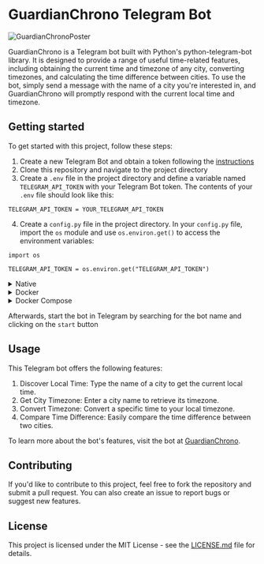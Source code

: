 # GuardianChrono Telegram Bot

![GuardianChronoPoster](https://github.com/mearashadowfax/GuardianChrono/assets/125820963/47d384e7-8f8e-49bf-9b39-2b2ef1d4c486)

GuardianChrono is a Telegram bot built with Python's python-telegram-bot library. It is designed to provide a range of useful time-related features, including obtaining the current time and timezone of any city, converting timezones, and calculating the time difference between cities. To use the bot, simply send a message with the name of a city you're interested in, and GuardianChrono will promptly respond with the current local time and timezone.

## Getting started
To get started with this project, follow these steps:  
1. Create a new Telegram Bot and obtain a token following the [instructions](https://core.telegram.org/bots#how-do-i-create-a-bot)
2. Clone this repository and navigate to the project directory
3. Create a `.env` file in the project directory and define a variable named `TELEGRAM_API_TOKEN` with your Telegram Bot token. The contents of your `.env` file should look like this:
```
TELEGRAM_API_TOKEN = YOUR_TELEGRAM_API_TOKEN
```
4. Create a `config.py` file in the project directory. In your `config.py` file, import the `os` module and use `os.environ.get()` to access the environment variables:
```
import os

TELEGRAM_API_TOKEN = os.environ.get("TELEGRAM_API_TOKEN")
```
<details>
<summary>Native</summary>

5. Install the required dependencies using `pip install -r requirements.txt`
6. Run the `main.py` script using `python3 main.py`
</details>
<details>
<summary>Docker</summary>

5. Build the Docker container using

```
docker build -t guardian-chrono .
```
6. Run the Docker container using the command

```
docker run --mount type=bind,source="$(pwd)"/config.py,target=/config.py,readonly guardian-chrono
```
</details>
<details>
<summary>Docker Compose</summary>

5. Build and run the Docker container using

```
docker compose up -d
```
</details>

Afterwards, start the bot in Telegram by searching for the bot name and clicking on the `start` button

## Usage
This Telegram bot offers the following features:  
1. Discover Local Time: Type the name of a city to get the current local time.
2. Get City Timezone: Enter a city name to retrieve its timezone.
3. Convert Timezone: Convert a specific time to your local timezone.  
4. Compare Time Difference: Easily compare the time difference between two cities.

To learn more about the bot's features, visit the bot at [GuardianChrono](https://t.me/GuardianChronoBot).
## Contributing
If you'd like to contribute to this project, feel free to fork the repository and submit a pull request. You can also create an issue to report bugs or suggest new features.

## License
This project is licensed under the MIT License - see the [LICENSE.md](https://github.com/mearashadowfax/GuardianChrono/blob/main/LICENSE) file for details.
